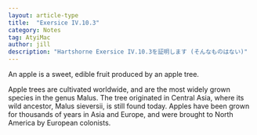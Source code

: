 ```yaml
---
layout: article-type
title:  "Exersice IV.10.3"
category: Notes
tag: AtyiMac
author: jill
description: "Hartshorne Exersice IV.10.3を証明します (そんなものはない)"
---
```


An apple is a sweet, edible fruit produced by an apple tree.

Apple trees are cultivated worldwide, and are the most widely grown species in
the genus Malus. The tree originated in Central Asia, where its wild ancestor,
Malus sieversii, is still found today. Apples have been grown for thousands of
years in Asia and Europe, and were brought to North America by European
colonists.
